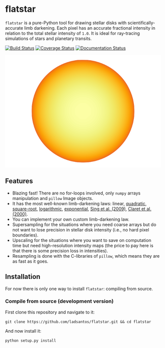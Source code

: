 # flatstar

`flatstar` is a pure-Python tool for drawing stellar disks with scientifically-accurate limb darkening. Each pixel has an accurate fractional intensity in relation to the total stellar intensity of `1.0`. It is ideal for ray-tracing simulations of stars and planetary transits.

[![Build Status](https://travis-ci.com/ladsantos/flatstar.svg?branch=main)](https://travis-ci.com/ladsantos/flatstar) [![Coverage Status](https://coveralls.io/repos/github/ladsantos/flatstar/badge.svg?branch=main)](https://coveralls.io/github/ladsantos/flatstar?branch=main)
[![Documentation Status](https://readthedocs.org/projects/flatstar/badge/?version=latest)](https://flatstar.readthedocs.io/en/latest/?badge=latest)


![flatstar](assets/flatstar.png)

## Features

* Blazing fast! There are no for-loops involved, only `numpy` arrays manipulation and `pillow` Image objects.
* It has the most well-known limb-darkening laws: linear, [quadratic](https://ui.adsabs.harvard.edu/abs/1950HarCi.454....1K/abstract), [square-root](https://ui.adsabs.harvard.edu/abs/1992A%26A...259..227D/abstract), [logarithmic](https://ui.adsabs.harvard.edu/abs/1970AJ.....75..175K/abstract), [exponential](https://ui.adsabs.harvard.edu/abs/2003A%26A...412..241C/abstract), [Sing et al. (2009)](https://ui.adsabs.harvard.edu/abs/2009A%26A...505..891S/abstract), [Claret et al. (2000)](https://ui.adsabs.harvard.edu/abs/2000A%26A...363.1081C/abstract).
* You can implement your own custom limb-darkening law.
* Supersampling for the situations where you need coarse arrays but do not want to lose precision in stellar disk intensity (i.e., no hard pixel boundaries).
* Upscaling for the situations where you want to save on computation time but need high-resolution intensity maps (the price to pay here is that there is some precision loss in intensities).
* Resampling is done with the C-libraries of `pillow`, which means they are as fast as it goes.

## Installation

For now there is only one way to install `flatstar`: compiling from source.

### Compile from source (development version)

First clone this repository and navigate to it:

```angular2html
git clone https://github.com/ladsantos/flatstar.git && cd flatstar
```

And now install it:

```angular2html
python setup.py install
```